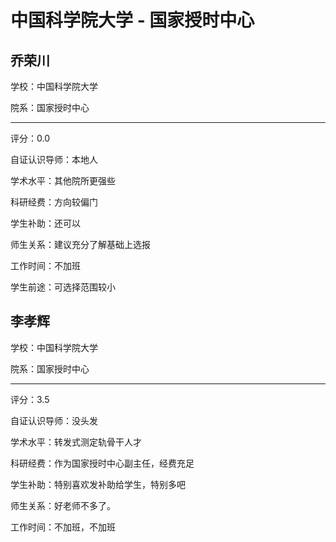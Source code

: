 # 中国科学院大学 - 国家授时中心

## 乔荣川

学校：中国科学院大学

院系：国家授时中心

* * *

评分：0.0

自证认识导师：本地人

学术水平：其他院所更强些

科研经费：方向较偏门

学生补助：还可以

师生关系：建议充分了解基础上选报

工作时间：不加班

学生前途：可选择范围较小

## 李孝辉

学校：中国科学院大学

院系：国家授时中心

* * *

评分：3.5

自证认识导师：没头发

学术水平：转发式测定轨骨干人才

科研经费：作为国家授时中心副主任，经费充足

学生补助：特别喜欢发补助给学生，特别多吧

师生关系：好老师不多了。

工作时间：不加班，不加班